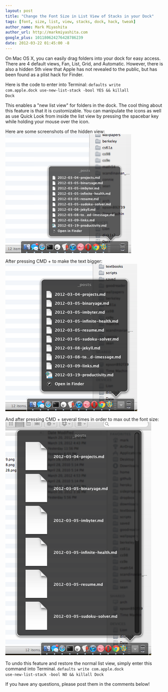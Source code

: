 ```yaml
---
layout: post
title: "Change the Font Size in List View of Stacks in your Dock"
tags: [font, size, list, view, stacks, dock, hack, tweak]
author_name: Mark Miyashita
author_url: http://markmiyashita.com
google_plus: 101180624276428786239
date: 2012-03-22 01:45:00 -8
---
```


On Mac OS X, you can easily drag folders into your dock for easy access. There are 4 default views, Fan, List, Grid, and Automatic. However, there is also a hidden 5th view that Apple has not revealed to the public, but has been found as a plist hack for Finder.

Here is the code to enter into Terminal:
<code>defaults write com.apple.dock use-new-list-stack -bool YES && killall Dock</code>

This enables a "new list view" for folders in the dock. The cool thing about this feature is that it is customizable. You can manipulate the icons as well as use Quick Look from inside the list view by pressing the spacebar key while holding your mouse over the icon.

Here are some screenshots of the hidden view:
<img class="clear blog-image-border" src="/images/dock_size_1.png" title="Dock List View">

After pressing CMD + to make the text bigger:
<img class="clear blog-image-border" src="/images/dock_size_2.png" title="Dock List View">

And after pressing CMD + several times in order to max out the font size:
<img class="clear blog-image-border" src="/images/dock_size_3.png" title="Dock List View">

To undo this feature and restore the normal list view, simply enter this command into Terminal.
<code>defaults write com.apple.dock use-new-list-stack -bool NO && killall Dock</code>

If you have any questions, please post them in the comments below!
